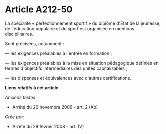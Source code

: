 # Article A212-50

La spécialité « perfectionnement sportif » du diplôme d'Etat de la jeunesse, de l'éducation populaire et du sport est
organisée en mentions disciplinaires.

Sont précisées, notamment :

― les exigences préalables à l'entrée en formation ;

― les exigences préalables à la mise en situation pédagogique définies en termes d'objectifs intermédiaires des unités
capitalisables ;

― les dispenses et équivalences avec d'autres certifications.

**Liens relatifs à cet article**

_Anciens textes_:

  - Arrêté du 20 novembre 2006 - art. 2 (Ab)

_Créé par_:

  - Arrêté du 28 février 2008 - art. (V)
